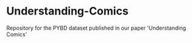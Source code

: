 # Understanding-Comics
Repository for the PYBD dataset published in our paper 'Understanding Comics'
